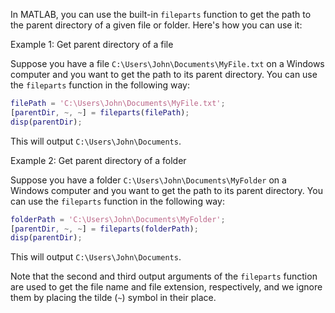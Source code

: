 In MATLAB, you can use the built-in `fileparts` function to get the path to the parent directory of a given file or folder. Here's how you can use it:

Example 1: Get parent directory of a file

Suppose you have a file `C:\Users\John\Documents\MyFile.txt` on a Windows computer and you want to get the path to its parent directory. You can use the `fileparts` function in the following way:

```matlab
filePath = 'C:\Users\John\Documents\MyFile.txt';
[parentDir, ~, ~] = fileparts(filePath);
disp(parentDir);
```

This will output `C:\Users\John\Documents`.

Example 2: Get parent directory of a folder

Suppose you have a folder `C:\Users\John\Documents\MyFolder` on a Windows computer and you want to get the path to its parent directory. You can use the `fileparts` function in the following way:

```matlab
folderPath = 'C:\Users\John\Documents\MyFolder';
[parentDir, ~, ~] = fileparts(folderPath);
disp(parentDir);
```

This will output `C:\Users\John\Documents`.

Note that the second and third output arguments of the `fileparts` function are used to get the file name and file extension, respectively, and we ignore them by placing the tilde (`~`) symbol in their place.